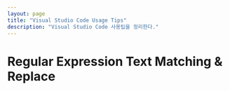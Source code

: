 ```yaml
---
layout: page
title: "Visual Studio Code Usage Tips"
description: "Visual Studio Code 사용팁을 정리한다."
---
```


# Regular Expression Text Matching & Replace
